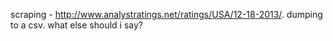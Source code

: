scraping - http://www.analystratings.net/ratings/USA/12-18-2013/. dumping to a csv. what else should i say?
